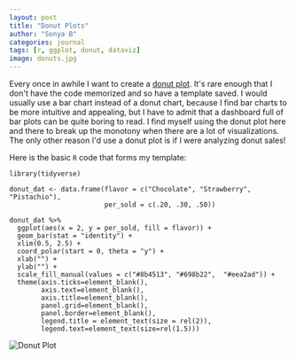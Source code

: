 ```yaml
---
layout: post
title: "Donut Plots"
author: "Sonya B"
categories: journal
tags: [r, ggplot, donut, dataviz]
image: donuts.jpg
---
```


Every once in awhile I want to create a [donut plot](https://datavizcatalogue.com/methods/donut_chart.html). It's rare enough that I don't have the code memorized and so have a template saved. I would usually use a bar chart instead of a donut chart, because I find bar charts to be more intuitive and appealing, but I have to admit that a dashboard full of bar plots can be quite boring to read. I find myself using the donut plot here and there to break up the monotony when there are a lot of visualizations. The only other reason I'd use a donut plot is if I were analyzing donut sales! 

Here is the basic `R` code that forms my template:

```
library(tidyverse)

donut_dat <- data.frame(flavor = c("Chocolate", "Strawberry", "Pistachio"),
                        per_sold = c(.20, .30, .50))

donut_dat %>%
  ggplot(aes(x = 2, y = per_sold, fill = flavor)) +
  geom_bar(stat = "identity") +
  xlim(0.5, 2.5) +
  coord_polar(start = 0, theta = "y") +
  xlab("") +
  ylab("") +
  scale_fill_manual(values = c("#8b4513", "#698b22",  "#eea2ad")) +
  theme(axis.ticks=element_blank(),
        axis.text=element_blank(),
        axis.title=element_blank(),
        panel.grid=element_blank(),
        panel.border=element_blank(),
        legend.title = element_text(size = rel(2)),
        legend.text=element_text(size=rel(1.5)))

```

![Donut Plot](https://meticulousdatascience.com/assets/img/donut_plot.png)
